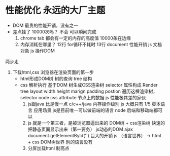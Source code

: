 # 性能优化 永远的大厂主题
- DOM 最贵的性能开销，没有之一
- 差点挂了
    10000次吗？ 不会
    可以瞬间完成
    1. chrome tab 都会有一定的内存的高度值
        10000条在边缘
    2. 内存消耗在哪里？
      12行 for循环不耗时
      13行 document 性能开销
        js 文档对象  js 操作DOM

两步走
1. 下载html,css 浏览器在渲染页面的第一步
    - html形成DOM树  树的查询
        tree 结构
    - css 解析执行 基于DOM 树生成CSS渲染树 selector 属性构成
        Render tree  layout width height marign padding postion
        遍历这棵渲染树，selector node css attribute 节点上的数据
        js 性能极其差的家伙
        1. js跟java 比是慢一点 
            c/c++/java 内存操作级别
            js 大概只有 1/5  脚本语言
            应用场景 js是目前唯一可以做前端的语言
            node 后端和移动端都可以
        2. js 就是一个第三者，是被浏览器逼出来的
            DOM树 + css渲染树 快速的把静态页面显示出来（第一要务）
            js动态的DOM ajax
            document.getElementById('') 巨大的开销
            js （语言世界） -> html + css DOM树世界
            别的语言没有 
        3. 分屏加载html 制高点